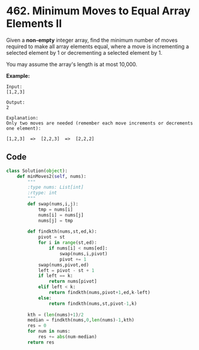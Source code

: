 # 462. Minimum Moves to Equal Array Elements II

Given a **non-empty** integer array, find the minimum number of moves required to make all array elements equal, where a move is incrementing a selected element by 1 or decrementing a selected element by 1.

You may assume the array's length is at most 10,000.

**Example:**

```
Input:
[1,2,3]

Output:
2

Explanation:
Only two moves are needed (remember each move increments or decrements one element):

[1,2,3]  =>  [2,2,3]  =>  [2,2,2]
```



## Code

```python
class Solution(object):
    def minMoves2(self, nums):
        """
        :type nums: List[int]
        :rtype: int
        """
        def swap(nums,i,j):
            tmp = nums[i]
            nums[i] = nums[j]
            nums[j] = tmp
        
        def findkth(nums,st,ed,k):
            pivot = st
            for i in range(st,ed):
                if nums[i] < nums[ed]:
                    swap(nums,i,pivot)
                    pivot += 1
            swap(nums,pivot,ed)
            left = pivot - st + 1
            if left == k:
                return nums[pivot]
            elif left < k:
                return findkth(nums,pivot+1,ed,k-left)
            else:
                return findkth(nums,st,pivot-1,k)
            
        kth = (len(nums)+1)/2
        median = findkth(nums,0,len(nums)-1,kth)
        res = 0
        for num in nums:
            res += abs(num-median)
        return res
```

